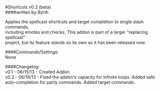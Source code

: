 #Shortcuts v0.2 (beta)  
####written by Byrth  

Applies the spellcast shortcuts and target completion to single slash commands,  
including emotes and checks. This addon is part of a larger "replacing spellcast"  
project, but its feature stands on its own so it has been released now.  

####Commands/Settings:  
None  

####Changelog:  
v0.1 - 06/15/13 - Created Addon  
v0.2 - 06/19/13 - Fixed the addon's capacity for infinite loops. Added safe auto-completion for party commands. Added target commands.